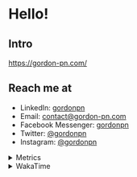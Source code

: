 # Hello!

## Intro

<https://gordon-pn.com/>

## Reach me at

- LinkedIn: [gordonpn](https://www.linkedin.com/in/gordonpn/)
- Email: [contact@gordon-pn.com](mailto:contact@gordon-pn.com)
- Facebook Messenger: [gordonpn](https://www.messenger.com/t/Gordonpn)
- Twitter: [@gordonpn](https://twitter.com/Gordonpn)
- Instagram: [@gordonpn](https://www.instagram.com/gordonpn/)

<details>
  <summary>Metrics</summary>

  <img align="center" src="https://github.com/gordonpn/gordonpn/blob/master/github-metrics.svg" alt="GitHub Metrics">

</details>

<details>
  <summary>WakaTime</summary>

  <!--START_SECTION:waka-->
📊 **This Week I Spent My Time On** 

```text
💬 Programming Languages: 
Other                    27 hrs 32 mins      ████████████████████████░   94.70 % 
Java                     44 mins             █░░░░░░░░░░░░░░░░░░░░░░░░   02.56 % 
TypeScript               29 mins             ░░░░░░░░░░░░░░░░░░░░░░░░░   01.70 % 
HTML                     4 mins              ░░░░░░░░░░░░░░░░░░░░░░░░░   00.27 % 
JavaScript               4 mins              ░░░░░░░░░░░░░░░░░░░░░░░░░   00.23 % 

🔥 Editors: 
Chrome                   17 hrs 2 mins       ███████████████░░░░░░░░░░   58.62 % 
Slack                    3 hrs 36 mins       ███░░░░░░░░░░░░░░░░░░░░░░   12.38 % 
Messages                 1 hr 40 mins        █░░░░░░░░░░░░░░░░░░░░░░░░   05.76 % 
Firefox                  1 hr 24 mins        █░░░░░░░░░░░░░░░░░░░░░░░░   04.83 % 
IntelliJ IDEA            1 hr 17 mins        █░░░░░░░░░░░░░░░░░░░░░░░░   04.44 % 
```


 Last Updated on 13/07/2025 10:28:15 UTC
<!--END_SECTION:waka-->
</details>

